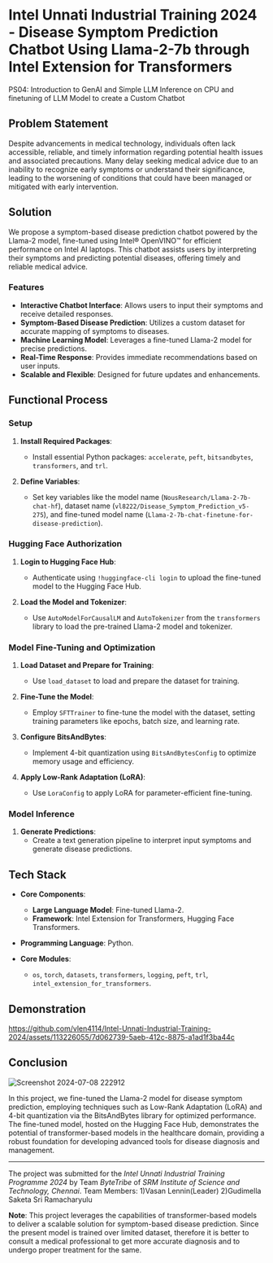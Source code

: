 # Intel Unnati Industrial Training 2024 - Disease Symptom Prediction Chatbot Using Llama-2-7b through Intel Extension for Transformers
PS04: Introduction to GenAI and Simple LLM Inference on CPU and finetuning of LLM Model to create a Custom Chatbot


## Problem Statement

Despite advancements in medical technology, individuals often lack accessible, reliable, and timely information regarding potential health issues and associated precautions. Many delay seeking medical advice due to an inability to recognize early symptoms or understand their significance, leading to the worsening of conditions that could have been managed or mitigated with early intervention.

## Solution

We propose a symptom-based disease prediction chatbot powered by the Llama-2 model, fine-tuned using Intel® OpenVINO™ for efficient performance on Intel AI laptops. This chatbot assists users by interpreting their symptoms and predicting potential diseases, offering timely and reliable medical advice.

### Features

- **Interactive Chatbot Interface**: Allows users to input their symptoms and receive detailed responses.
- **Symptom-Based Disease Prediction**: Utilizes a custom dataset for accurate mapping of symptoms to diseases.
- **Machine Learning Model**: Leverages a fine-tuned Llama-2 model for precise predictions.
- **Real-Time Response**: Provides immediate recommendations based on user inputs.
- **Scalable and Flexible**: Designed for future updates and enhancements.

## Functional Process

### Setup

1. **Install Required Packages**:
   - Install essential Python packages: `accelerate`, `peft`, `bitsandbytes`, `transformers`, and `trl`.

2. **Define Variables**:
   - Set key variables like the model name (`NousResearch/Llama-2-7b-chat-hf`), dataset name (`vl8222/Disease_Symptom_Prediction_v5-275`), and fine-tuned model name (`Llama-2-7b-chat-finetune-for-disease-prediction`).

### Hugging Face Authorization

1. **Login to Hugging Face Hub**:
   - Authenticate using `!huggingface-cli login` to upload the fine-tuned model to the Hugging Face Hub.

2. **Load the Model and Tokenizer**:
   - Use `AutoModelForCausalLM` and `AutoTokenizer` from the `transformers` library to load the pre-trained Llama-2 model and tokenizer.

### Model Fine-Tuning and Optimization

1. **Load Dataset and Prepare for Training**:
   - Use `load_dataset` to load and prepare the dataset for training.

2. **Fine-Tune the Model**:
   - Employ `SFTTrainer` to fine-tune the model with the dataset, setting training parameters like epochs, batch size, and learning rate.

3. **Configure BitsAndBytes**:
   - Implement 4-bit quantization using `BitsAndBytesConfig` to optimize memory usage and efficiency.

4. **Apply Low-Rank Adaptation (LoRA)**:
   - Use `LoraConfig` to apply LoRA for parameter-efficient fine-tuning.

### Model Inference

1. **Generate Predictions**:
   - Create a text generation pipeline to interpret input symptoms and generate disease predictions.

## Tech Stack

- **Core Components**:
  - **Large Language Model**: Fine-tuned Llama-2.
  - **Framework**: Intel Extension for Transformers, Hugging Face Transformers.

- **Programming Language**: Python.

- **Core Modules**:
  - `os`, `torch`, `datasets`, `transformers`, `logging`, `peft`, `trl`, `intel_extension_for_transformers`.

## Demonstration

https://github.com/vlen4114/Intel-Unnati-Industrial-Training-2024/assets/113226055/7d062739-5aeb-412c-8875-a1ad1f3ba44c


## Conclusion

![Screenshot 2024-07-08 222912](https://github.com/vlen4114/Intel-Unnati-Industrial-Training-2024/assets/113226055/d2ab0c0d-0828-45ce-b5df-2d786b2d8f25)

In this project, we fine-tuned the Llama-2 model for disease symptom prediction, employing techniques such as Low-Rank Adaptation (LoRA) and 4-bit quantization via the BitsAndBytes library for optimized performance. The fine-tuned model, hosted on the Hugging Face Hub, demonstrates the potential of transformer-based models in the healthcare domain, providing a robust foundation for developing advanced tools for disease diagnosis and management.


---
The project was submitted for the *Intel Unnati Industrial Training Programme 2024* by Team *ByteTribe* of *SRM Institute of Science and Technology, Chennai*.
   Team Members:
   1)Vasan Lennin(Leader)
   2)Gudimella Saketa Sri Ramacharyulu

**Note**: This project leverages the capabilities of transformer-based models to deliver a scalable solution for symptom-based disease prediction. Since the present model is trained over limited dataset, therefore it is better to consult a medical professional to get more accurate diagnosis and to undergo proper treatment for the same.



